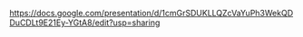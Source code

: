 https://docs.google.com/presentation/d/1cmGrSDUKLLQZcVaYuPh3WekQDDuCDLt9E21Ey-YGtA8/edit?usp=sharing
